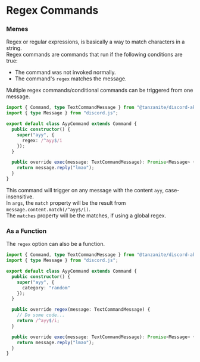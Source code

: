 <!-- markdownlint-disable MD001 -->

# Regex Commands

### Memes

Regex or regular expressions, is basically a way to match characters in a string.  
Regex commands are commands that run if the following conditions are true:

- The command was not invoked normally.
- The command's `regex` matches the message.

Multiple regex commands/conditional commands can be triggered from one message.

```ts
import { Command, type TextCommandMessage } from "@tanzanite/discord-akairo";
import { type Message } from "discord.js";

export default class AyyCommand extends Command {
  public constructor() {
    super("ayy", {
      regex: /^ayy$/i
    });
  }

  public override exec(message: TextCommandMessage): Promise<Message> {
    return message.reply("lmao");
  }
}
```

This command will trigger on any message with the content `ayy`, case-insensitive.  
In `args`, the `match` property will be the result from `message.content.match(/^ayy$/i)`.  
The `matches` property will be the matches, if using a global regex.

### As a Function

The `regex` option can also be a function.

```ts
import { Command, type TextCommandMessage } from "@tanzanite/discord-akairo";
import { type Message } from "discord.js";

export default class AyyCommand extends Command {
  public constructor() {
    super("ayy", {
      category: "random"
    });
  }

  public override regex(message: TextCommandMessage) {
    // Do some code...
    return /^ayy$/i;
  }

  public override exec(message: TextCommandMessage): Promise<Message> {
    return message.reply("lmao");
  }
}
```
